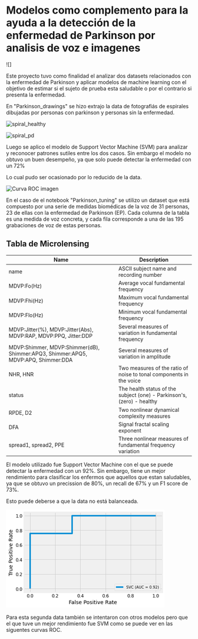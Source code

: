 # Modelos como complemento para la ayuda a la detección de la enfermedad de Parkinson por analisis de voz e imagenes

![]

Este proyecto tuvo como finalidad el analizar dos datasets relacionados con la enfermedad de Parkinson y aplicar modelos de machine learning con el objetivo de estimar si el sujeto de prueba esta saludable o por el contrario si presenta la enfermedad. 

En "Parkinson_drawings" se hizo extrajo la data de fotografiás de espirales dibujadas por personas con parkinson y personas sin la enfermedad. 

![spiral_healthy]()

![spiral_pd]()

Luego se aplico el modelo de Support Vector Machine (SVM) para analizar y reconocer patrones sutiles entre los dos casos. Sin embargo el modelo no obtuvo un buen desempeño, ya que solo puede detectar la enfermedad con un 72%

Lo cual pudo ser ocasionado por lo reducido de la data. 

![Curva ROC imagen](model_image)

En el caso de el notebook "Parkinson_tuning" se utilizo un dataset que está compuesto por una serie de medidas biomédicas de la voz de 31 personas, 23 de ellas con la enfermedad de Parkinson (EP). Cada columna de la tabla es una medida de voz concreta, y cada fila corresponde a una de las 195 grabaciones de voz de estas personas.

## Tabla de Microlensing

| Name  | Description |
| ------------- | ------------- |
| name	  | ASCII subject name and recording number |
| MDVP:Fo(Hz)	  | Average vocal fundamental frequency |
| MDVP:Fhi(Hz) | Maximum vocal fundamental frequency |
| MDVP:Flo(Hz)	 | Minimum vocal fundamental frequency |
| MDVP:Jitter(%), MDVP:Jitter(Abs), MDVP:RAP, MDVP:PPQ, Jitter:DDP | Several measures of variation in fundamental frequency |
| MDVP:Shimmer, MDVP:Shimmer(dB), Shimmer:APQ3, Shimmer:APQ5, MDVP:APQ, Shimmer:DDA  |Several measures of variation in amplitude |
|NHR, HNR | Two measures of the ratio of noise to tonal components in the voice |
| status | The health status of the subject (one) - Parkinson's, (zero) - healthy |
| RPDE, D2 | Two nonlinear dynamical complexity measures  |
| DFA  | Signal fractal scaling exponent
| spread1, spread2, PPE  |Three nonlinear measures of fundamental frequency variation |

El modelo utilizado fue Support Vector Machine con el que se puede detectar la enfermedad con un 92%. Sin embargo, tiene un mejor rendimiento para clasificar los enfermos que aquellos que estan saludables, ya que se obtuvo un precission de 80%, un recall de 67% y un F1 score de 73%.

Esto puede deberse a que la data no está balanceada.

![Curva ROC voz](model_voice.png)

Para esta segunda data también se intentaron con otros modelos pero que el que tuve un mejor rendimiento fue SVM como se puede ver en las siguentes curvas ROC. 
